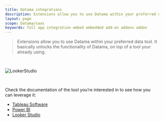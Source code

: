 ```yaml
---
title: Datama integrations
description: Extensions allow you to use Datama within your preferred data tool. It basically unlocks the functionality of Datama, on top of a tool your already using.
layout: page
scope: Datama/saas
keywords: full app integration embed embedded add-on addons addon
---
```



> Extensions allow you to use Datama within your preferred data tool. It basically unlocks the functionality of Datama, on top of a tool your already using.

<br>

![LookerStudio]({{site.url}}/{{site.baseurl}}/core_app/new/integration/images/prep_extensionDataSet.png)

<br>

Check the documentation of the tool you’re interested in to see how you can leverage it:

- [Tableau Software]({{site.url}}/{{site.baseurl}}/core_app/new/integration/tableau.html)
- [Power BI]({{site.url}}/{{site.baseurl}}/core_app/new/integration/powerbi.html)
- [Looker Studio]({{site.url}}/{{site.baseurl}}/core_app/new/integration/looker_studio.html)
